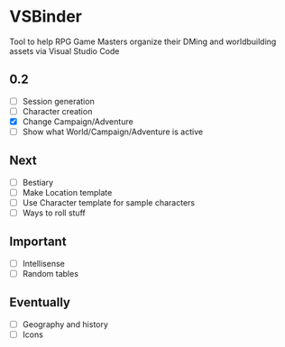 # VSBinder

Tool to help RPG Game Masters organize their DMing and worldbuilding assets via Visual Studio Code

## 0.2

- [ ] Session generation
- [ ] Character creation
- [x] Change Campaign/Adventure
- [ ] Show what World/Campaign/Adventure is active

## Next

- [ ] Bestiary
- [ ] Make Location template
- [ ] Use Character template for sample characters
- [ ] Ways to roll stuff

## Important

- [ ] Intellisense
- [ ] Random tables

## Eventually

- [ ] Geography and history
- [ ] Icons
